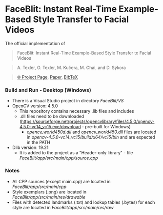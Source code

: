 # FaceBlit: Instant Real-Time Example-Based Style Transfer to Facial Videos

The official implementation of

> FaceBlit: Instant Real-Time Example-Based Style Transfer to Facial Videos

> A. Texler, O. Texler, M. Kučera, M. Chai, and D. Sýkora

> [:globe_with_meridians: Project Page](https://ondrejtexler.github.io/faceblit/index.html), 
[Paper](https://dcgi.fel.cvut.cz/home/sykorad/Texler21-I3D.pdf), 
[BibTeX](https://dcgi.fel.cvut.cz/home/sykorad/Texler21-I3D.bib)

### Build and Run - Desktop (Windows)
* There is a Visual Studio project in directory *FaceBlit/VS*
* OpenCV version: 4.5.0
  * This repository contains necessary .lib files and includes
  * .dll files need to be downloaded (https://sourceforge.net/projects/opencvlibrary/files/4.5.0/opencv-4.5.0-vc14_vc15.exe/download - pre-built for Windows)
    * *opencv_world450d.dll* and *opencv_world450.dll* files are located in *opencv-4.5.0-vc14_vc15/build/x64/vc15/bin* and are expected in the PATH 
* Dlib version: 19.21
  * It is added to the project as a "Header-only library" - file *FaceBlit/app/src/main/cpp/source.cpp*

  
### Notes
* All CPP sources (except main.cpp) are located in *FaceBlit/app/src/main/cpp*
* Style exemplars (.png) are located in *FaceBlit/app/src/main/res/drawable*
* Files with detected landmarks (.txt) and lookup tables (.bytes) for each style are located in *FaceBlit/app/src/main/res/raw*

